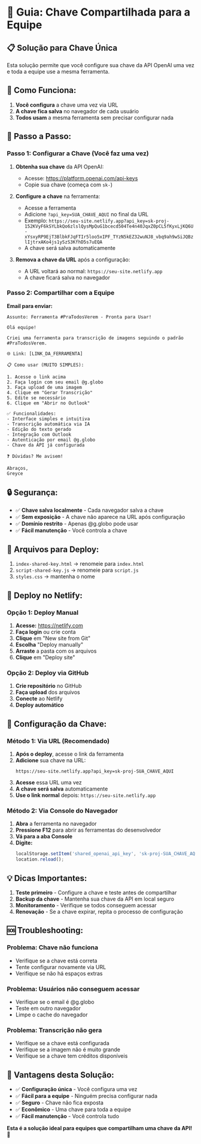 # 🔑 Guia: Chave Compartilhada para a Equipe

## 📋 **Solução para Chave Única**

Esta solução permite que você configure sua chave da API OpenAI uma vez e toda a equipe use a mesma ferramenta.

## 🎯 **Como Funciona:**

1. **Você configura** a chave uma vez via URL
2. **A chave fica salva** no navegador de cada usuário
3. **Todos usam** a mesma ferramenta sem precisar configurar nada

## 🚀 **Passo a Passo:**

### **Passo 1: Configurar a Chave (Você faz uma vez)**

1. **Obtenha sua chave** da API OpenAI:
   - Acesse: https://platform.openai.com/api-keys
   - Copie sua chave (começa com `sk-`)

2. **Configure a chave** na ferramenta:
   - Acesse a ferramenta
   - Adicione `?api_key=SUA_CHAVE_AQUI` no final da URL
   - Exemplo: `https://seu-site.netlify.app?api_key=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`
   - A chave será salva automaticamente

3. **Remova a chave da URL** após a configuração:
   - A URL voltará ao normal: `https://seu-site.netlify.app`
   - A chave ficará salva no navegador

### **Passo 2: Compartilhar com a Equipe**

**Email para enviar:**

```
Assunto: Ferramenta #PraTodosVerem - Pronta para Usar!

Olá equipe!

Criei uma ferramenta para transcrição de imagens seguindo o padrão #PraTodosVerem.

🌐 Link: [LINK_DA_FERRAMENTA]

📋 Como usar (MUITO SIMPLES):

1. Acesse o link acima
2. Faça login com seu email @g.globo
3. Faça upload de uma imagem
4. Clique em "Gerar Transcrição"
5. Edite se necessário
6. Clique em "Abrir no Outlook"

✅ Funcionalidades:
- Interface simples e intuitiva
- Transcrição automática via IA
- Edição do texto gerado
- Integração com Outlook
- Autenticação por email @g.globo
- Chave da API já configurada

❓ Dúvidas? Me avisem!

Abraços,
Greyce
```

## 🔒 **Segurança:**

- ✅ **Chave salva localmente** - Cada navegador salva a chave
- ✅ **Sem exposição** - A chave não aparece na URL após configuração
- ✅ **Domínio restrito** - Apenas @g.globo pode usar
- ✅ **Fácil manutenção** - Você controla a chave

## 📁 **Arquivos para Deploy:**

1. `index-shared-key.html` → renomeie para `index.html`
2. `script-shared-key.js` → renomeie para `script.js`
3. `styles.css` → mantenha o nome

## 🚀 **Deploy no Netlify:**

### **Opção 1: Deploy Manual**

1. **Acesse:** https://netlify.com
2. **Faça login** ou crie conta
3. **Clique** em "New site from Git"
4. **Escolha** "Deploy manually"
5. **Arraste** a pasta com os arquivos
6. **Clique** em "Deploy site"

### **Opção 2: Deploy via GitHub**

1. **Crie repositório** no GitHub
2. **Faça upload** dos arquivos
3. **Conecte** ao Netlify
4. **Deploy automático**

## 🔧 **Configuração da Chave:**

### **Método 1: Via URL (Recomendado)**

1. **Após o deploy**, acesse o link da ferramenta
2. **Adicione** sua chave na URL:
   ```
   https://seu-site.netlify.app?api_key=sk-proj-SUA_CHAVE_AQUI
   ```
3. **Acesse** essa URL uma vez
4. **A chave será salva** automaticamente
5. **Use o link normal** depois: `https://seu-site.netlify.app`

### **Método 2: Via Console do Navegador**

1. **Abra** a ferramenta no navegador
2. **Pressione F12** para abrir as ferramentas do desenvolvedor
3. **Vá para a aba Console**
4. **Digite:**
   ```javascript
   localStorage.setItem('shared_openai_api_key', 'sk-proj-SUA_CHAVE_AQUI');
   location.reload();
   ```

## 💡 **Dicas Importantes:**

1. **Teste primeiro** - Configure a chave e teste antes de compartilhar
2. **Backup da chave** - Mantenha sua chave da API em local seguro
3. **Monitoramento** - Verifique se todos conseguem acessar
4. **Renovação** - Se a chave expirar, repita o processo de configuração

## 🆘 **Troubleshooting:**

### **Problema: Chave não funciona**
- Verifique se a chave está correta
- Tente configurar novamente via URL
- Verifique se não há espaços extras

### **Problema: Usuários não conseguem acessar**
- Verifique se o email é @g.globo
- Teste em outro navegador
- Limpe o cache do navegador

### **Problema: Transcrição não gera**
- Verifique se a chave está configurada
- Verifique se a imagem não é muito grande
- Verifique se a chave tem créditos disponíveis

## 🎯 **Vantagens desta Solução:**

- ✅ **Configuração única** - Você configura uma vez
- ✅ **Fácil para a equipe** - Ninguém precisa configurar nada
- ✅ **Seguro** - Chave não fica exposta
- ✅ **Econômico** - Uma chave para toda a equipe
- ✅ **Fácil manutenção** - Você controla tudo

**Esta é a solução ideal para equipes que compartilham uma chave da API!** 🚀 